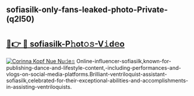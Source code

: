 ## sofiasilk-only-fans​-leaked-photo​-Private-(q2l50)


# <h2><a href="https://mediaupload.pro?title=sofiasilk&ref=git">🔗👉 🔴 sofiasilk-P𝚑ot𝚘𝚜-V𝚒d𝚎o</a></h2>

[![Corinna Kopf Nue Nu𝚍e𝚜](https://i.imgur.com/0qMVB7G.gif)](https://mediaupload.pro?title=sofiasilk&ref=git)
Online-influencer-sofiasilk,known-for-publishing-dance-and-lifestyle-content,-including-performances-and-vlogs-on-social-media-platforms.Brilliant-ventriloquist-assistant-sofiasilk,celebrated-for-their-exceptional-abilities-and-accomplishments-in-assisting-ventriloquists.  
